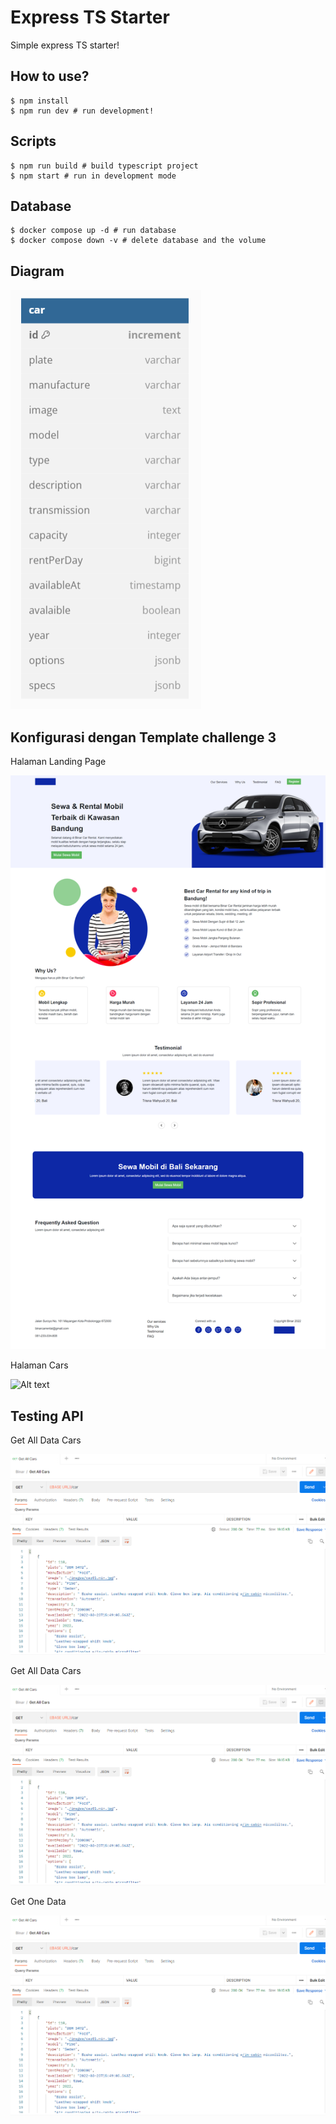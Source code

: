 # Express TS Starter

Simple express TS starter!

## How to use?

```
$ npm install
$ npm run dev # run development!
```

## Scripts

```
$ npm run build # build typescript project
$ npm start # run in development mode
```

## Database

```
$ docker compose up -d # run database
$ docker compose down -v # delete database and the volume
```

## Diagram

<img src="/public/images/diagram.png" alt="Alt text" title="Optional title">

## Konfigurasi dengan Template challenge 3

Halaman Landing Page

<img src="/public/images/landingpage.png" alt="Alt text" title="Optional title">

Halaman Cars

<img src="/public/images/cars.png" alt="Alt text" title="Optional title">

## Testing API

Get All Data Cars

<img src="/public/images/getall.png" alt="Alt text" title="Optional title">

Get All Data Cars

<img src="/public/images/getall.png" alt="Alt text" title="Optional title">

Get One Data

<img src="/public/images/getall.png" alt="Alt text" title="Optional title">
